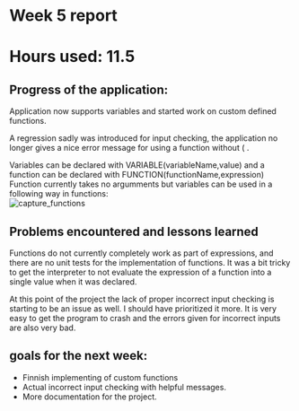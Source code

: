 # Week 5 report
# Hours used: 11.5


## Progress of the application:
Application now supports variables and started work on custom defined functions. 

A regression sadly was introduced for input checking, the application no longer gives a nice error message for using a function without ( .  

Variables can be declared with VARIABLE(variableName,value) and a function can be declared with FUNCTION(functionName,expression)  
Function currently takes no argumments but variables can be used in a following way in functions:  
![capture_functions](https://github.com/MatiasSinisalo/Tiralabra/assets/50097749/8d53b6c7-bb69-4d92-bf5a-72e1bbb37b27)

## Problems encountered and lessons learned

Functions do not currently completely work as part of expressions, and there are no unit tests for the implementation of functions. It was a bit tricky to get the interpreter to not evaluate the expression of a function into a single value when it was declared. 

At this point of the project the lack of proper incorrect input checking is starting to be an issue as well. I should have prioritized it more. It is very easy to get the program to crash and the errors given for incorrect inputs are also very bad.

## goals for the next week:
- Finnish implementing of custom functions
- Actual incorrect input checking with helpful messages.
- More documentation for the project.
